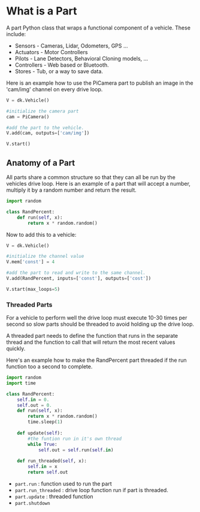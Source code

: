 # What is a Part

A part Python class that wraps a functional component of a vehicle. 
These include: 
* Sensors - Cameras, Lidar, Odometers, GPS ...
* Actuators - Motor Controllers
* Pilots - Lane Detectors, Behavioral Cloning models, ...
* Controllers - Web based or Bluetooth.
* Stores - Tub, or a way to save data. 

Here is an example how to use the PiCamera part to publish an image in the
'cam/img' channel on every drive loop.

```python
V = dk.Vehicle()

#initialize the camera part
cam = PiCamera()

#add the part to the vehicle.
V.add(cam, outputs=['cam/img'])

V.start()
```

## Anatomy of a Part

All parts share a common structure so that they can all be run by the vehicles
drive loop. Here is an example of a part that will accept a number, multiply 
it by a random number and return the result.

```python
import random 

class RandPercent:
    def run(self, x):
        return x * random.random()
```

Now to add this to a vehicle:

```python
V = dk.Vehicle()

#initialize the channel value
V.mem['const'] = 4

#add the part to read and write to the same channel.
V.add(RandPercent, inputs=['const'], outputs=['cost'])

V.start(max_loops=5)
```


### Threaded Parts
For a vehicle to perform well the drive loop must execute 10-30 times per
second so slow parts should be threaded to avoid holding up the drive loop.

A threaded part needs to define the function that runs in the separate thread
and the function to call that will return the most recent values quickly. 

Here's an example how to make the RandPercent part threaded if the run
function too a second to complete. 

```python
import random 
import time

class RandPercent:
    self.in = 0.
    self.out = 0.
    def run(self, x):
        return x * random.random()
        time.sleep(1)
        
    def update(self):
        #the funtion run in it's own thread
        while True:
            self.out = self.run(self.in)
            
    def run_threaded(self, x):
        self.in = x
        return self.out

```




* `part.run` : function used to run the part
* `part.run_threaded` : drive loop function run if part is threaded.
* `part.update` : threaded function  
* `part.shutdown`
